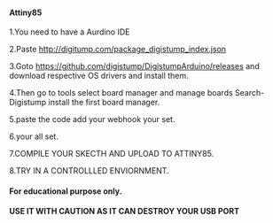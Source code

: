 #### Attiny85

1.You need to have a Aurdino IDE

2.Paste http://digitump.com/package_digistump_index.json

3.Goto https://github.com/digistump/DigistumpArduino/releases and download respective OS drivers and install them.

4.Then go to tools select board manager and manage boards Search- Digistump install the first board manager.

5.paste the code add your webhook your set.

6.your all set.

7.COMPILE YOUR SKECTH AND UPLOAD TO ATTINY85.

8.TRY IN A CONTROLLLED ENVIORNMENT.


#### For educational purpose only.
#### USE IT WITH CAUTION AS IT CAN DESTROY YOUR USB PORT

